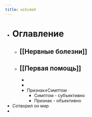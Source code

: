 ```yaml
---
title: wikimed
---
```


- # Оглавление
	- ## [[Нервные болезни]]
	- ## [[Первая помощь]]
		-
		-
		- Признак≠Симптом
			- Симптом - субъективно
			- Признак - объективно
- Сотворил он мир
-